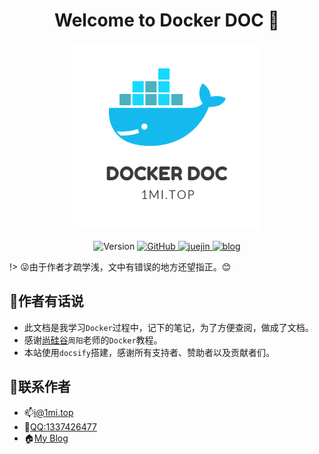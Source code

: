 <h1 align="center">Welcome to Docker DOC 👋</h1>
<p align="center">
  <a href="https://docker.xingeek.com">
    <img alt="linuxDoc" src="/media/docker.jpg">
  </a>
</p>
<p align="center">
  <img alt="Version" src="https://img.shields.io/badge/version-0.1.0-blue.svg?cacheSeconds=2592000" />
   <a href="https://github.com/Aye-hub/1mi?icon=github&color=4ab8a1">
    <img alt="GitHub" src="https://img.shields.io/badge/github-Aye--Hub-red" target="_blank" />
  </a>
  <a href='https://juejin.im/user/5d424a9a51882530e241ff83' target="_blank" alt='travis ci'>
  <img alt='juejin' src='https://img.shields.io/badge/%E6%8E%98%E9%87%91-%E9%98%BF%E4%B8%9A-blue'>
  </a>
   <a href='https://www.lvzhenye.club' target="_blank" alt='travis ci'>
  <img alt='blog' src='https://img.shields.io/badge/blog-%E9%98%BF%E4%B8%9AHub-yellowgreen'>
  </a>
</p>

!> :stuck_out_tongue_winking_eye:由于作者才疏学浅，文中有错误的地方还望指正。😊

## 🎺作者有话说
* 此文档是我学习`Docker`过程中，记下的笔记，为了方便查阅，做成了文档。
* 感谢[尚硅谷](http://www.gulixueyuan.com/)`周阳`老师的`Docker`教程。
* 本站使用`docsify`搭建，感谢所有支持者、赞助者以及贡献者们。

## 🤙联系作者
* 📫[i@1mi.top](mailto:i@1mi.top)
* :iphone:[QQ:1337426477](http://wpa.qq.com/msgrd?v=3&uin=1337426477&site=qq&menu=yes)
* 🏠[My Blog](https://www.lvzhenye.club)
